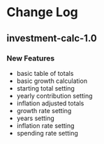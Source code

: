 # Change Log #


## investment-calc-1.0 ##

### New Features ###

* basic table of totals
* basic growth calculation
* starting total setting
* yearly contribution setting
* inflation adjusted totals
* growth rate setting
* years setting
* inflation rate setting
* spending rate setting
